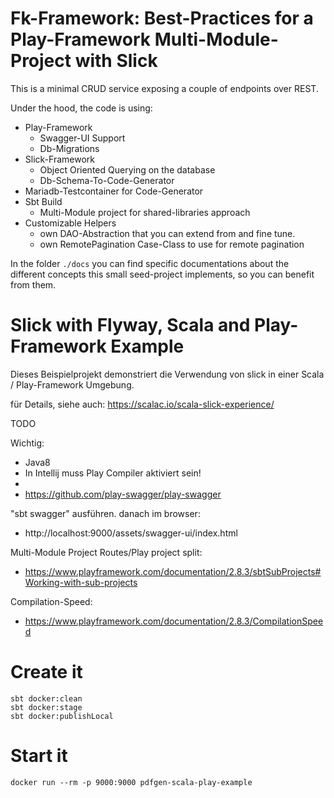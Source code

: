 # Fk-Framework: Best-Practices for a Play-Framework Multi-Module-Project with Slick

This is a minimal CRUD service exposing a couple of endpoints over REST.

Under the hood, the code is using:
- Play-Framework
  - Swagger-UI Support
  - Db-Migrations
- Slick-Framework
  - Object Oriented Querying on the database
  - Db-Schema-To-Code-Generator
- Mariadb-Testcontainer for Code-Generator
- Sbt Build
  - Multi-Module project for shared-libraries approach
- Customizable Helpers
  - own DAO-Abstraction that you can extend from and fine tune.
  - own RemotePagination Case-Class to use for remote pagination

In the folder `./docs` you can find specific documentations about the different concepts this small seed-project implements, so you can benefit from them.

# Slick with Flyway, Scala and Play-Framework Example

Dieses Beispielprojekt demonstriert die Verwendung von slick in einer Scala / Play-Framework Umgebung. 

für Details, siehe auch: https://scalac.io/scala-slick-experience/

TODO


Wichtig:
- Java8
- In Intellij muss Play Compiler aktiviert sein!
- 
- 
  https://github.com/play-swagger/play-swagger


"sbt swagger" ausführen.
danach im browser:
- http://localhost:9000/assets/swagger-ui/index.html

Multi-Module Project Routes/Play project split:
- https://www.playframework.com/documentation/2.8.3/sbtSubProjects#Working-with-sub-projects

Compilation-Speed:
- https://www.playframework.com/documentation/2.8.3/CompilationSpeed



# Create it

```
sbt docker:clean
sbt docker:stage
sbt docker:publishLocal
```

# Start it

```
docker run --rm -p 9000:9000 pdfgen-scala-play-example
```
